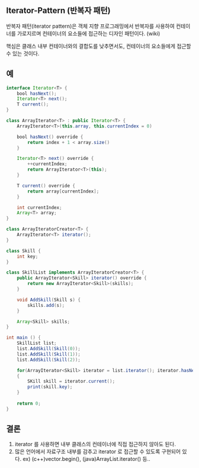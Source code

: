 ## Iterator-Pattern (반복자 패턴)

반복자 패턴(iterator pattern)은 객체 지향 프로그래밍에서 반복자를 사용하여 컨테이너를 가로지르며 컨테이너의 요소들에 접근하는 디자인 패턴이다. (wiki)

핵심은 클래스 내부 컨테이너와의 결합도를 낮추면서도, 컨테이너의 요소들에게 접근할 수 있는 것이다.


## 예
```java
interface Iterator<T> {
    bool hasNext();
    Iterator<T> next();
    T current();
}

class ArrayIterator<T> : public Iterator<T> {
    ArrayIterator<T>(this.array, this.currentIndex = 0) 

    bool hasNext() override {
        return index + 1 < array.size()
    }

    Iterator<T> next() override {
        ++currentIndex;
        return ArrayIterator<T>(this);
    }

    T current() override {
        return array[currentIndex];
    }

    int currentIndex;
    Array<T> array;
}

class ArrayIteratorCreator<T> {
    ArrayIterator<T> iterator();
}

class Skill {
    int key;
}

class SkillList implements ArrayIteratorCreator<T> {
    public ArrayIterator<Skill> iterator() override {
        return new ArrayIterator<Skill>(skills);
    }

    void AddSkill(Skill s) {
        skills.add(s);
    }

    Array<Skill> skills;
}

int main () {
    SkillList list;
    list.AddSkill(Skill(0));
    list.AddSkill(Skill(1));
    list.AddSkill(Skill(2));

    for(ArrayIterator<Skill> iterator = list.iterator(); iterator.hasNext(); iterator.next())
    {
        SKill skill = iterator.current();
        print(skill.key);
    }
    
    return 0;
}

```

## 결론
1. iterator 를 사용하면 내부 클래스의 컨테이너에 직접 접근하지 않아도 된다. 
2. 많은 언어에서 자료구조 내부를 감추고 iterator 로 접근할 수 있도록 구현되어 있다. ex) (c++)vector.begin(), (java)ArrayList.iterator() 등..
